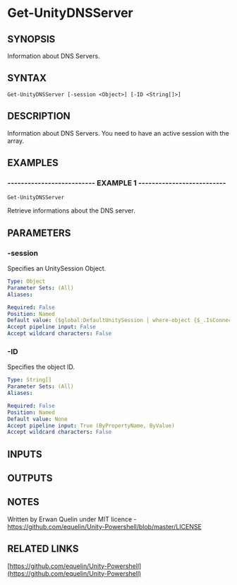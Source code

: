 # Get-UnityDNSServer

## SYNOPSIS
Information about DNS Servers.

## SYNTAX

```
Get-UnityDNSServer [-session <Object>] [-ID <String[]>]
```

## DESCRIPTION
Information about DNS Servers.
You need to have an active session with the array.

## EXAMPLES

### -------------------------- EXAMPLE 1 --------------------------
```
Get-UnityDNSServer
```

Retrieve informations about the DNS server.

## PARAMETERS

### -session
Specifies an UnitySession Object.

```yaml
Type: Object
Parameter Sets: (All)
Aliases: 

Required: False
Position: Named
Default value: ($global:DefaultUnitySession | where-object {$_.IsConnected -eq $true})
Accept pipeline input: False
Accept wildcard characters: False
```

### -ID
Specifies the object ID.

```yaml
Type: String[]
Parameter Sets: (All)
Aliases: 

Required: False
Position: Named
Default value: None
Accept pipeline input: True (ByPropertyName, ByValue)
Accept wildcard characters: False
```

## INPUTS

## OUTPUTS

## NOTES
Written by Erwan Quelin under MIT licence - https://github.com/equelin/Unity-Powershell/blob/master/LICENSE

## RELATED LINKS

[https://github.com/equelin/Unity-Powershell](https://github.com/equelin/Unity-Powershell)

